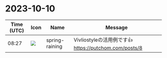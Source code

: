 # 2023-10-10

|Time (UTC)|Icon|Name|Message|
|---|---|---|---|
|08:27|![](https://secure.gravatar.com/avatar/1ac180f0868137292905c311b5fff781.jpg?s=72&d=https%3A%2F%2Fa.slack-edge.com%2Fdf10d%2Fimg%2Favatars%2Fava_0021-72.png)|spring-raining|Vivliostyleの活用例です:+1: <https://putchom.com/posts/8>|
